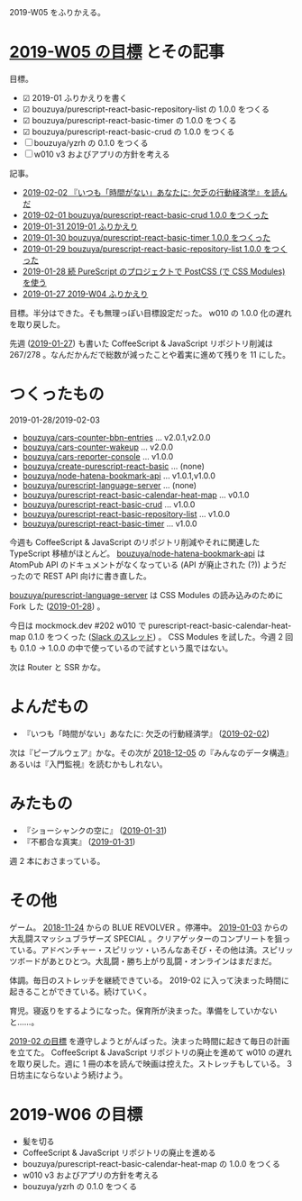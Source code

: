 2019-W05 をふりかえる。

# [2019-W05 の目標][2019-01-27] とその記事

目標。

- ☑ 2019-01 ふりかえりを書く
- ☑ bouzuya/purescript-react-basic-repository-list の 1.0.0 をつくる
- ☑ bouzuya/purescript-react-basic-timer の 1.0.0 をつくる
- ☑ bouzuya/purescript-react-basic-crud の 1.0.0 をつくる
- ☐ bouzuya/yzrh の 0.1.0 をつくる
- ☐ w010 v3 およびアプリの方針を考える

記事。

- [2019-02-02 『いつも「時間がない」あなたに: 欠乏の行動経済学』を読んだ][2019-02-02]
- [2019-02-01 bouzuya/purescript-react-basic-crud 1.0.0 をつくった][2019-02-01]
- [2019-01-31 2019-01 ふりかえり][2019-01-31]
- [2019-01-30 bouzuya/purescript-react-basic-timer 1.0.0 をつくった][2019-01-30]
- [2019-01-29 bouzuya/purescript-react-basic-repository-list 1.0.0 をつくった][2019-01-29]
- [2019-01-28 続 PureScript のプロジェクトで PostCSS (で CSS Modules) を使う][2019-01-28]
- [2019-01-27 2019-W04 ふりかえり][2019-01-27]

目標。半分はできた。そも無理っぽい目標設定だった。 w010 の 1.0.0 化の遅れを取り戻した。

先週 ([2019-01-27][]) も書いた CoffeeScript & JavaScript リポジトリ削減は 267/278 。なんだかんだで総数が減ったことや着実に進めて残りを 11 にした。

# つくったもの

2019-01-28/2019-02-03

- [bouzuya/cars-counter-bbn-entries][] ... v2.0.1,v2.0.0
- [bouzuya/cars-counter-wakeup][] ... v2.0.0
- [bouzuya/cars-reporter-console][] ... v1.0.0
- [bouzuya/create-purescript-react-basic][] ... (none)
- [bouzuya/node-hatena-bookmark-api][] ... v1.0.1,v1.0.0
- [bouzuya/purescript-language-server][] ... (none)
- [bouzuya/purescript-react-basic-calendar-heat-map][] ... v0.1.0
- [bouzuya/purescript-react-basic-crud][] ... v1.0.0
- [bouzuya/purescript-react-basic-repository-list][] ... v1.0.0
- [bouzuya/purescript-react-basic-timer][] ... v1.0.0

今週も CoffeeScript & JavaScript のリポジトリ削減やそれに関連した TypeScript 移植がほとんど。 [bouzuya/node-hatena-bookmark-api][] は AtomPub API のドキュメントがなくなっている (API が廃止された (?)) ようだったので REST API 向けに書き直した。

[bouzuya/purescript-language-server][] は CSS Modules の読み込みのために Fork した ([2019-01-28][]) 。

今日は mockmock.dev #202 w010 で purescript-react-basic-calendar-heat-map 0.1.0 をつくった ([Slack のスレッド](https://mockmock.slack.com/archives/C043UEYGJ/p1549173634100300)) 。 CSS Modules を試した。今週 2 回も 0.1.0 -> 1.0.0 の中で使っているので試すという風ではない。

次は Router と SSR かな。

# よんだもの

- 『いつも「時間がない」あなたに: 欠乏の行動経済学』 ([2019-02-02][])

次は『ピープルウェア』かな。その次が [2018-12-05][] の『みんなのデータ構造』あるいは『入門監視』を読むかもしれない。

# みたもの

- 『ショーシャンクの空に』 ([2019-01-31][])
- 『不都合な真実』 ([2019-01-31][])

週 2 本におさまっている。

# その他

ゲーム。 [2018-11-24][] からの BLUE REVOLVER 。停滞中。 [2019-01-03][] からの大乱闘スマッシュブラザーズ SPECIAL 。クリアゲッターのコンプリートを狙っている。アドベンチャー・スピリッツ・いろんなあそび・その他は済。スピリッツボードがあとひとつ。大乱闘・勝ち上がり乱闘・オンラインはまだまだ。

体調。毎日のストレッチを継続できている。 2019-02 に入って決まった時間に起きることができている。続けていく。

育児。寝返りをするようになった。保育所が決まった。準備をしていかないと……。

[2019-02 の目標][2019-01-31] を遵守しようとがんばった。決まった時間に起きて毎日の計画を立てた。 CoffeeScript & JavaScript リポジトリの廃止を進めて w010 の遅れを取り戻した。週に 1 冊の本を読んで映画は控えた。ストレッチもしている。 3 日坊主にならないよう続けよう。

# 2019-W06 の目標

- 髪を切る
- CoffeeScript & JavaScript リポジトリの廃止を進める
- bouzuya/purescript-react-basic-calendar-heat-map の 1.0.0 をつくる
- w010 v3 およびアプリの方針を考える
- bouzuya/yzrh の 0.1.0 をつくる

[2018-11-24]: https://blog.bouzuya.net/2018/11/24/
[2018-12-05]: https://blog.bouzuya.net/2018/12/05/
[2019-01-03]: https://blog.bouzuya.net/2019/01/03/
[2019-01-27]: https://blog.bouzuya.net/2019/01/27/
[2019-01-28]: https://blog.bouzuya.net/2019/01/28/
[2019-01-29]: https://blog.bouzuya.net/2019/01/29/
[2019-01-30]: https://blog.bouzuya.net/2019/01/30/
[2019-01-31]: https://blog.bouzuya.net/2019/01/31/
[2019-02-01]: https://blog.bouzuya.net/2019/02/01/
[2019-02-02]: https://blog.bouzuya.net/2019/02/02/
[bouzuya/cars-counter-bbn-entries]: https://github.com/bouzuya/cars-counter-bbn-entries
[bouzuya/cars-counter-wakeup]: https://github.com/bouzuya/cars-counter-wakeup
[bouzuya/cars-reporter-console]: https://github.com/bouzuya/cars-reporter-console
[bouzuya/create-purescript-react-basic]: https://github.com/bouzuya/create-purescript-react-basic
[bouzuya/node-hatena-bookmark-api]: https://github.com/bouzuya/node-hatena-bookmark-api
[bouzuya/purescript-language-server]: https://github.com/bouzuya/purescript-language-server
[bouzuya/purescript-react-basic-calendar-heat-map]: https://github.com/bouzuya/purescript-react-basic-calendar-heat-map
[bouzuya/purescript-react-basic-crud]: https://github.com/bouzuya/purescript-react-basic-crud
[bouzuya/purescript-react-basic-repository-list]: https://github.com/bouzuya/purescript-react-basic-repository-list
[bouzuya/purescript-react-basic-timer]: https://github.com/bouzuya/purescript-react-basic-timer
